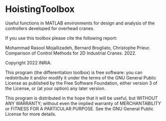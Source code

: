 # HoistingToolbox
Useful functions in MATLAB environments for design and analysis of the controllers developed for overhead cranes.

If you use this toolbox please cite the following report:

Mohammad Rasool Mojallizadeh, Bernard Brogliato, Christophe Prieur. Comparison of Control Methods for 2D Industrial Cranes. 2022.

Copyright 2022 INRIA.

This program (the differentiation toolbox) is free software:
you can redistribute it and/or modify
it under the terms of the GNU General Public License as published by
the Free Software Foundation, either version 3 of the License, or
(at your option) any later version.

This program is distributed in the hope that it will be useful,
but WITHOUT ANY WARRANTY; without even the implied warranty of
MERCHANTABILITY or FITNESS FOR A PARTICULAR PURPOSE.  See the
GNU General Public License for more details.
